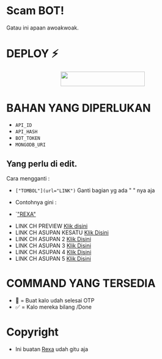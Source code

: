# Scam BOT!

Gatau ini apaan awoakwoak.

# DEPLOY ⚡
<p align="center"><a href="https://heroku.com/deploy?template=https://github.com/punyakim/scambot"> <img src="https://img.shields.io/badge/Deploy%20To%20Heroku-black?style=for-the-badge&logo=heroku" width="220" height="38.45"/></a></p>


# BAHAN YANG DIPERLUKAN

* ``API_ID``
* ``API_HASH``
* ``BOT_TOKEN``
* ``MONGODB_URI``

## Yang perlu di edit.
Cara mengganti :
- `["TOMBOL"](url="LINK")`
Ganti bagian yg ada "  " nya aja
* Contohnya gini :
- `["REXA"](url="htps://t.me/JustRex")

* LINK CH PREVIEW
[Klik disini](https://github.com/hikarikawai/scam/blob/b921057480b150f701f7f09f0f7eece8b6fb5be9/main.py#L52)
* LINK CH ASUPAN KESATU 
[Klik Disini](https://github.com/hikarikawai/scam/blob/b921057480b150f701f7f09f0f7eece8b6fb5be9/main.py#L78)
* LINK CH ASUPAN 2
[Klik Disini](https://github.com/hikarikawai/scam/blob/b921057480b150f701f7f09f0f7eece8b6fb5be9/main.py#L162)
* LINK CH ASUPAN 3
[Klik Disini](https://github.com/hikarikawai/scam/blob/b921057480b150f701f7f09f0f7eece8b6fb5be9/main.py#L163)
* LINK CH ASUPAN 4
[Klik Disini](https://github.com/hikarikawai/scam/blob/b921057480b150f701f7f09f0f7eece8b6fb5be9/main.py#L166)
* LINK CH ASUPAN 5
[Klik Disini](https://github.com/hikarikawai/scam/blob/b921057480b150f701f7f09f0f7eece8b6fb5be9/main.py#L167)

# COMMAND YANG TERSEDIA 
* 🥳 = Buat kalo udah selesai OTP
* ✅ = Kalo mereka bilang /Done

# Copyright

* Ini buatan [Rexa](https://t.me/JustRex) udah gitu aja


